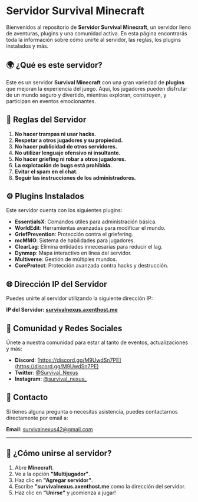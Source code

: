 # Servidor Survival Minecraft

Bienvenidos al repositorio de **Servidor Survival Minecraft**, un servidor lleno de aventuras, plugins y una comunidad activa. En esta página encontrarás toda la información sobre cómo unirte al servidor, las reglas, los plugins instalados y más.

## 🌍 ¿Qué es este servidor?

Este es un servidor **Survival Minecraft** con una gran variedad de **plugins** que mejoran la experiencia del juego. Aquí, los jugadores pueden disfrutar de un mundo seguro y divertido, mientras exploran, construyen, y participan en eventos emocionantes.

## 📜 Reglas del Servidor

1. **No hacer trampas ni usar hacks.**
2. **Respetar a otros jugadores y su propiedad.**
3. **No hacer publicidad de otros servidores.**
4. **No utilizar lenguaje ofensivo ni insultante.**
5. **No hacer griefing ni robar a otros jugadores.**
6. **La explotación de bugs está prohibida.**
7. **Evitar el spam en el chat.**
8. **Seguir las instrucciones de los administradores.**

## ⚙️ Plugins Instalados

Este servidor cuenta con los siguientes plugins:

- **EssentialsX**: Comandos útiles para administración básica.
- **WorldEdit**: Herramientas avanzadas para modificar el mundo.
- **GriefPrevention**: Protección contra el griefering.
- **mcMMO**: Sistema de habilidades para jugadores.
- **ClearLag**: Elimina entidades innecesarias para reducir el lag.
- **Dynmap**: Mapa interactivo en línea del servidor.
- **Multiverse**: Gestión de múltiples mundos.
- **CoreProtect**: Protección avanzada contra hacks y destrucción.
  
## 🌐 Dirección IP del Servidor

Puedes unirte al servidor utilizando la siguiente dirección IP:

**IP del Servidor: [survivalnexus.axenthost.me](survivalnexus.axenthost.me)**

## 💬 Comunidad y Redes Sociales

Únete a nuestra comunidad para estar al tanto de eventos, actualizaciones y más:

- **Discord**: [https://discord.gg/M9UwdSn7PE](https://discord.gg/M9UwdSn7PE)
- **Twitter**: [@Survival_Nexus]([https://twitter.com/tu_servidor](https://x.com/Survival_Nexus))
- **Instagram**: [@survival_nexus_]([https://instagram.com/tu_servidor](https://www.instagram.com/survival_nexus_/))

## 📧 Contacto

Si tienes alguna pregunta o necesitas asistencia, puedes contactarnos directamente por email a:

**Email**: survivalnexus42@gmail.com

---

## 🚀 ¿Cómo unirse al servidor?

1. Abre **Minecraft**.
2. Ve a la opción **"Multijugador"**.
3. Haz clic en **"Agregar servidor"**.
4. Escribe **"survivalnexus.axenthost.me** como la dirección del servidor.
5. Haz clic en **"Unirse"** y ¡comienza a jugar!
